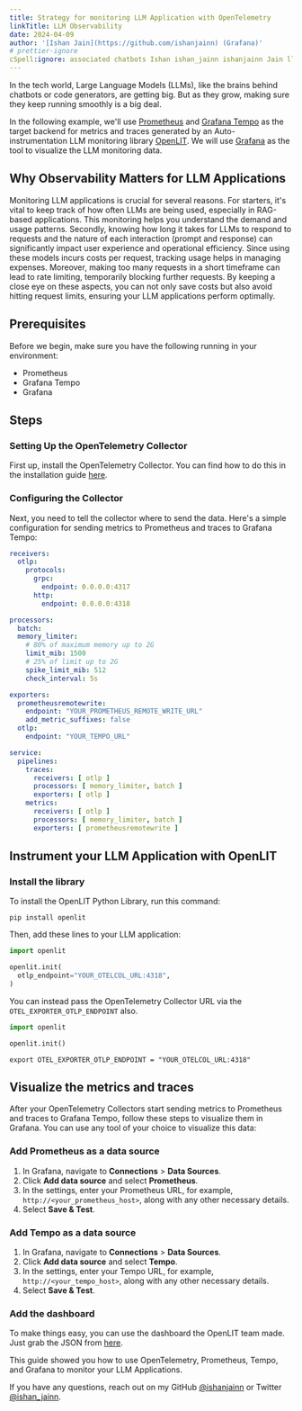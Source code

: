 ```yaml
---
title: Strategy for monitoring LLM Application with OpenTelemetry
linkTitle: LLM Observability
date: 2024-04-09
author: '[Ishan Jain](https://github.com/ishanjainn) (Grafana)'
# prettier-ignore
cSpell:ignore: associated chatbots Ishan ishan_jainn ishanjainn Jain llm timeframe
---
```


In the tech world, Large Language Models (LLMs), like the brains behind chatbots or code generators, are getting big. But as they grow, making sure they keep running smoothly is a big deal.

In the
following example, we'll use [Prometheus](https://prometheus.io/) and [Grafana Tempo](https://grafana.com/oss/tempo/) as the target
backend for metrics and traces generated by an Auto-instrumentation LLM monitoring library [OpenLIT](https://github.com/openlit/openlit). We will use [Grafana](https://grafana.com/oss/grafana/) as the tool to visualize the LLM monitoring data.

## Why Observability Matters for LLM Applications

Monitoring LLM applications is crucial for several reasons. For starters, it's vital to keep track of how often LLMs are being used, especially in RAG-based applications. This monitoring helps you understand the demand and usage patterns. Secondly, knowing how long it takes for LLMs to respond to requests and the nature of each interaction (prompt and response) can significantly impact user experience and operational efficiency. Since using these models incurs costs per request, tracking usage helps in managing expenses. Moreover, making too many requests in a short timeframe can lead to rate limiting, temporarily blocking further requests. By keeping a close eye on these aspects, you can not only save costs but also avoid hitting request limits, ensuring your LLM applications perform optimally.

## Prerequisites

Before we begin, make sure you have the following running in your environment:

- Prometheus
- Grafana Tempo
- Grafana

## Steps

### Setting Up the OpenTelemetry Collector

First up, install the OpenTelemetry Collector. You can find how to do this in the installation guide [here](/docs/collector/installation/).

### Configuring the Collector

Next, you need to tell the collector where to send the data. Here's a simple configuration for sending metrics to Prometheus and traces to Grafana Tempo:

```yaml
receivers:
  otlp:
    protocols:
      grpc:
        endpoint: 0.0.0.0:4317
      http:
        endpoint: 0.0.0.0:4318

processors:
  batch:
  memory_limiter:
    # 80% of maximum memory up to 2G
    limit_mib: 1500
    # 25% of limit up to 2G
    spike_limit_mib: 512
    check_interval: 5s

exporters:
  prometheusremotewrite:
    endpoint: "YOUR_PROMETHEUS_REMOTE_WRITE_URL"
    add_metric_suffixes: false
  otlp:
    endpoint: "YOUR_TEMPO_URL"

service:
  pipelines:
    traces:
      receivers: [ otlp ]
      processors: [ memory_limiter, batch ]
      exporters: [ otlp ]
    metrics:
      receivers: [ otlp ]
      processors: [ memory_limiter, batch ]
      exporters: [ prometheusremotewrite ]
```

## Instrument your LLM Application with OpenLIT

### Install the library

To install the OpenLIT Python Library, run this command:

```shell
pip install openlit
```

Then, add these lines to your LLM application:

```python
import openlit

openlit.init(
  otlp_endpoint="YOUR_OTELCOL_URL:4318", 
)
```

You can instead pass the OpenTelemetry Collector URL via the `OTEL_EXPORTER_OTLP_ENDPOINT` also.

```python
import openlit

openlit.init()
```

```shell
export OTEL_EXPORTER_OTLP_ENDPOINT = "YOUR_OTELCOL_URL:4318"
```

## Visualize the metrics and traces

After your OpenTelemetry Collectors start sending metrics to Prometheus and traces to Grafana Tempo, follow
these steps to visualize them in Grafana. You can use any tool of your choice to visualize this data:

### Add Prometheus as a data source

1. In Grafana, navigate to **Connections** > **Data Sources**.
2. Click **Add data source** and select **Prometheus**.
3. In the settings, enter your Prometheus URL, for example,
   `http://<your_prometheus_host>`, along with any other necessary details.
4. Select **Save & Test**.

### Add Tempo as a data source

1. In Grafana, navigate to **Connections** > **Data Sources**.
2. Click **Add data source** and select **Tempo**.
3. In the settings, enter your Tempo URL, for example,
   `http://<your_tempo_host>`, along with any other necessary details.
4. Select **Save & Test**.

### Add the dashboard

To make things easy, you can use the dashboard the OpenLIT team made. Just grab the JSON from [here](https://docs.openlit.io/latest/connections/prometheus-tempo#dashboard).

This guide showed you how to use OpenTelemetry, Prometheus, Tempo, and Grafana to monitor your LLM Applications.

If you have any questions, reach out on my GitHub [@ishanjainn](https://github.com/ishanjainn) or Twitter [@ishan_jainn](https://twitter.com/ishan_jainn).
